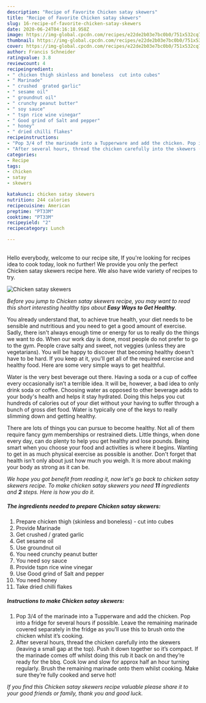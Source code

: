 ```yaml
---
description: "Recipe of Favorite Chicken satay skewers"
title: "Recipe of Favorite Chicken satay skewers"
slug: 16-recipe-of-favorite-chicken-satay-skewers
date: 2020-06-24T04:16:18.958Z
image: https://img-global.cpcdn.com/recipes/e22de2b03e7bc0b0/751x532cq70/chicken-satay-skewers-recipe-main-photo.jpg
thumbnail: https://img-global.cpcdn.com/recipes/e22de2b03e7bc0b0/751x532cq70/chicken-satay-skewers-recipe-main-photo.jpg
cover: https://img-global.cpcdn.com/recipes/e22de2b03e7bc0b0/751x532cq70/chicken-satay-skewers-recipe-main-photo.jpg
author: Francis Schneider
ratingvalue: 3.8
reviewcount: 4
recipeingredient:
- " chicken thigh skinless and boneless  cut into cubes"
- " Marinade"
- " crushed  grated garlic"
- " sesame oil"
- " groundnut oil"
- " crunchy peanut butter"
- " soy sauce"
- " tspn rice wine vinegar"
- " Good grind of Salt and pepper"
- " honey"
- " dried chilli flakes"
recipeinstructions:
- "Pop 3/4 of the marinade into a Tupperware and add the chicken. Pop into a fridge for several hours if possible. Leave the remaining marinade covered separately in the fridge as you’ll use this to brush onto the chicken whilst it’s cooking."
- "After several hours, thread the chicken carefully into the skewers (leaving a small gap at the top). Push it down together so it’s compact. If the marinade comes off whilst doing this rub it back on and they’re ready for the bbq. Cook low and slow for approx half an hour turning regularly. Brush the remaining marinade onto them whilst cooking. Make sure they’re fully cooked and serve hot!"
categories:
- Recipe
tags:
- chicken
- satay
- skewers

katakunci: chicken satay skewers 
nutrition: 244 calories
recipecuisine: American
preptime: "PT33M"
cooktime: "PT33M"
recipeyield: "2"
recipecategory: Lunch

---
```

<br>
Hello everybody, welcome to our recipe site, If you're looking for recipes idea to cook today, look no further! We provide you only the perfect Chicken satay skewers recipe here. We also have wide variety of recipes to try.
<br>


![Chicken satay skewers](https://img-global.cpcdn.com/recipes/e22de2b03e7bc0b0/751x532cq70/chicken-satay-skewers-recipe-main-photo.jpg)

<i>Before you jump to Chicken satay skewers recipe, you may want to read this short interesting healthy tips about <strong>Easy Ways to Get Healthy</strong>.</i>

You already understand that, to achieve true health, your diet needs to be sensible and nutritious and you need to get a good amount of exercise. Sadly, there isn't always enough time or energy for us to really do the things we want to do. When our work day is done, most people do not prefer to go to the gym. People crave salty and sweet, not veggies (unless they are vegetarians). You will be happy to discover that becoming healthy doesn't have to be hard. If you keep at it, you'll get all of the required exercise and healthy food. Here are some very simple ways to get healthful.

Water is the very best beverage out there. Having a soda or a cup of coffee every occasionally isn’t a terrible idea. It will be, however, a bad idea to only drink soda or coffee. Choosing water as opposed to other beverage adds to your body's health and helps it stay hydrated. Doing this helps you cut hundreds of calories out of your diet without your having to suffer through a bunch of gross diet food. Water is typically one of the keys to really slimming down and getting healthy.

There are lots of things you can pursue to become healthy. Not all of them require fancy gym memberships or restrained diets. Little things, when done every day, can do plenty to help you get healthy and lose pounds. Being smart when you choose your food and activities is where it begins. Wanting to get in as much physical exercise as possible is another. Don't forget that health isn't only about just how much you weigh. It is more about making your body as strong as it can be. 


<i>We hope you got benefit from reading it, now let's go back to chicken satay skewers recipe. To make chicken satay skewers you need <strong>11</strong> ingredients and <strong>2</strong> steps. Here is how you do it.
</i>

##### The ingredients needed to prepare Chicken satay skewers:

1. Prepare  chicken thigh (skinless and boneless) - cut into cubes
1. Provide  Marinade
1. Get  crushed / grated garlic
1. Get  sesame oil
1. Use  groundnut oil
1. You need  crunchy peanut butter
1. You need  soy sauce
1. Provide  tspn rice wine vinegar
1. Use  Good grind of Salt and pepper
1. You need  honey
1. Take  dried chilli flakes


##### Instructions to make Chicken satay skewers:

1. Pop 3/4 of the marinade into a Tupperware and add the chicken. Pop into a fridge for several hours if possible. Leave the remaining marinade covered separately in the fridge as you’ll use this to brush onto the chicken whilst it’s cooking.
1. After several hours, thread the chicken carefully into the skewers (leaving a small gap at the top). Push it down together so it’s compact. If the marinade comes off whilst doing this rub it back on and they’re ready for the bbq. Cook low and slow for approx half an hour turning regularly. Brush the remaining marinade onto them whilst cooking. Make sure they’re fully cooked and serve hot!


<i>If you find this Chicken satay skewers recipe valuable please share it to your good friends or family, thank you and good luck.</i>
